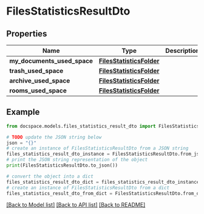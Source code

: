 # FilesStatisticsResultDto


## Properties

Name | Type | Description | Notes
------------ | ------------- | ------------- | -------------
**my_documents_used_space** | [**FilesStatisticsFolder**](FilesStatisticsFolder.md) |  | [optional] 
**trash_used_space** | [**FilesStatisticsFolder**](FilesStatisticsFolder.md) |  | [optional] 
**archive_used_space** | [**FilesStatisticsFolder**](FilesStatisticsFolder.md) |  | [optional] 
**rooms_used_space** | [**FilesStatisticsFolder**](FilesStatisticsFolder.md) |  | [optional] 

## Example

```python
from docspace.models.files_statistics_result_dto import FilesStatisticsResultDto

# TODO update the JSON string below
json = "{}"
# create an instance of FilesStatisticsResultDto from a JSON string
files_statistics_result_dto_instance = FilesStatisticsResultDto.from_json(json)
# print the JSON string representation of the object
print(FilesStatisticsResultDto.to_json())

# convert the object into a dict
files_statistics_result_dto_dict = files_statistics_result_dto_instance.to_dict()
# create an instance of FilesStatisticsResultDto from a dict
files_statistics_result_dto_from_dict = FilesStatisticsResultDto.from_dict(files_statistics_result_dto_dict)
```
[[Back to Model list]](../README.md#documentation-for-models) [[Back to API list]](../README.md#documentation-for-api-endpoints) [[Back to README]](../README.md)


